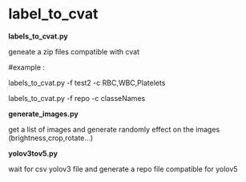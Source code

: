 # label_to_cvat

**labels_to_cvat.py**

geneate a zip files compatible with cvat

#example :

labels_to_cvat.py -f test2 -c RBC,WBC,Platelets 


labels_to_cvat.py -f repo -c classeNames

**generate_images.py**

get a list of images and generate randomly effect on the images (brightness,crop,rotate...)

**yolov3tov5.py**

wait for csv yolov3 file and generate a repo file compatible for yolov5






 
 
